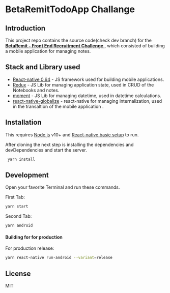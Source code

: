 # BetaRemitTodoApp Challange

## Introduction

This project repo contains the source code(check dev branch) for the [ **BetaRemit - Front End Recruitment Challenge** ](https://gitlab.com/beta.remit/frontend-test/-/tree/master), which consisted of building a mobile application for managing notes.

## Stack and Library used

- [React-native 0.64](https://reactnative.dev/) - JS framework used for building mobile applications.
- [Redux](https://redux.js.org/) - JS Lib for managing application state, used in CRUD of the Notebooks and notes.
- [moment](https://momentjs.com/) - JS Lib for managing datetime, used in datetime calculations.
- [react-native-globalize](https://github.com/joshswan/react-native-globalize) - react-native for managing internalization, used in the transaltion of the mobile application .

## Installation

This requires [Node.js](https://nodejs.org/) v10+ and [React-native basic setup](https://reactnative.dev/) to run.

After cloning the next step is installing the dependencies and devDependencies and start the server.

```sh
 yarn install
```

## Development

Open your favorite Terminal and run these commands.

First Tab:

```sh
yarn start
```

Second Tab:

```sh
yarn android
```

#### Building for for production

For production release:

```sh
yarn react-native run-android --variant=release
```

## License

MIT
